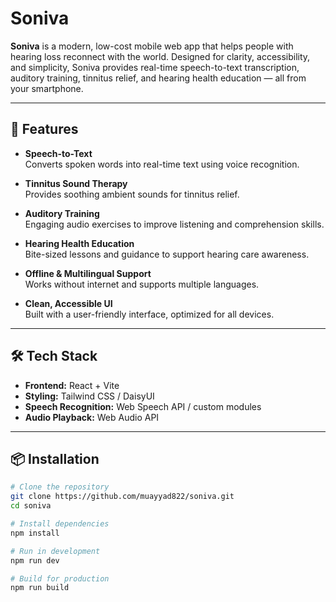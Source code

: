 # Soniva

**Soniva** is a modern, low-cost mobile web app that helps people with hearing loss reconnect with the world. Designed for clarity, accessibility, and simplicity, Soniva provides real-time speech-to-text transcription, auditory training, tinnitus relief, and hearing health education — all from your smartphone.

---

## 🚀 Features

- **Speech-to-Text**  
  Converts spoken words into real-time text using voice recognition.

- **Tinnitus Sound Therapy**  
  Provides soothing ambient sounds for tinnitus relief.

- **Auditory Training**  
  Engaging audio exercises to improve listening and comprehension skills.

- **Hearing Health Education**  
  Bite-sized lessons and guidance to support hearing care awareness.

- **Offline & Multilingual Support**  
  Works without internet and supports multiple languages.

- **Clean, Accessible UI**  
  Built with a user-friendly interface, optimized for all devices.

---

## 🛠 Tech Stack

- **Frontend:** React + Vite  
- **Styling:** Tailwind CSS / DaisyUI  
- **Speech Recognition:** Web Speech API / custom modules  
- **Audio Playback:** Web Audio API

---

## 📦 Installation

```bash
# Clone the repository
git clone https://github.com/muayyad822/soniva.git
cd soniva

# Install dependencies
npm install

# Run in development
npm run dev

# Build for production
npm run build
